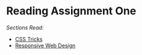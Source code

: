 # Reading Assignment One
*Sections Read:*
- [CSS Tricks](https://css-tricks.com/all-about-floats/)
- [Responsive Web Design](https://learn.shayhowe.com/advanced-html-css/responsive-web-design/)


